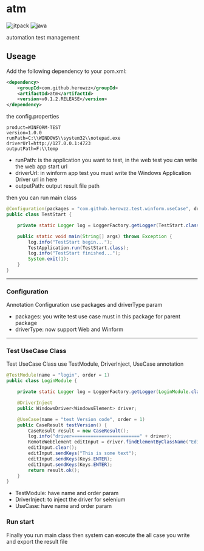 # atm
![jitpack](https://jitpack.io/v/herowzz/atm.svg) ![java](https://img.shields.io/badge/java-1.8.0%2B-green)

automation test management

## Useage
Add the following dependency to your pom.xml:
```xml
<dependency>
	<groupId>com.github.herowzz</groupId>
	<artifactId>atm</artifactId>
	<version>v0.1.2.RELEASE</version>
</dependency>
```  

the config.properties
```
product=WINFORM-TEST
version=1.0.0
runPath=C:\\WINDOWS\\system32\\notepad.exe
driverUrl=http://127.0.0.1:4723
outputPath=F:\\temp
```  
- runPath: is the application you want to test, in the web test you can write the web app start url
- driverUrl: in winform app test you must write the Windows Application Driver url in here
- outputPath: output result file path


then you can run main class
```java
@Configuration(packages = "com.github.herowzz.test.winform.useCase", driverType = DriverType.WinForm)
public class TestStart {

	private static Logger log = LoggerFactory.getLogger(TestStart.class);

	public static void main(String[] args) throws Exception {
		log.info("TestStart begin...");
		TestApplication.run(TestStart.class);
		log.info("TestStart finished...");
		System.exit(1);
	}
}
```  

----

### Configuration
Annotation Configuration use packages and driverType param
- packages: you write test use case must in this package for parent package
- driverType: now support Web and Winform

----

### Test UseCase Class
Test UseCase Class use TestModule, DriverInject, UseCase annotation
```java
@TestModule(name = "login", order = 1)
public class LoginModule {

	private static Logger log = LoggerFactory.getLogger(LoginModule.class);

	@DriverInject
	public WindowsDriver<WindowsElement> driver;

	@UseCase(name = "test Version code", order = 1)
	public CaseResult testVersion() {
		CaseResult result = new CaseResult();
		log.info("driver=========================" + driver);
		RemoteWebElement editInput = driver.findElementByClassName("Edit");
		editInput.clear();
		editInput.sendKeys("This is some text");
		editInput.sendKeys(Keys.ENTER);
		editInput.sendKeys(Keys.ENTER);
		return result.ok();
	}
}
```  
- TestModule: have name and order param
- DriverInject: to inject the driver for selenium
- UseCase: have name and order param

### Run start
Finally you run main class then system can execute the all case you write and export the result file

